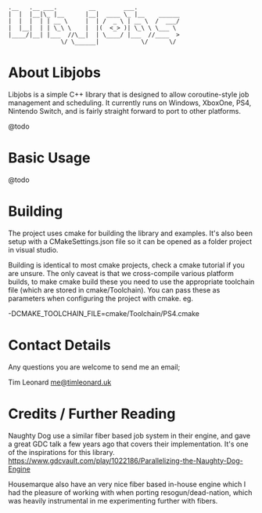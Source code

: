     .__   .__ ___.         __        ___.            
    |  |  |__|\_ |__      |__|  ____ \_ |__    ______
    |  |  |  | | __ \     |  | /  _ \ | __ \  /  ___/
    |  |__|  | | \_\ \    |  |(  <_> )| \_\ \ \___ \ 
    |____/|__| |___  //\__|  | \____/ |___  //____  >
                   \/ \______|            \/      \/ 

# About Libjobs
Libjobs is a simple C++ library that is designed to allow coroutine-style job management and scheduling. It currently runs on Windows, XboxOne, PS4, Nintendo Switch, and is fairly straight forward to port to other platforms.

@todo

# Basic Usage
@todo

# Building
The project uses cmake for building the library and examples. It's also been setup with a CMakeSettings.json file so it can be opened as a folder project in visual studio.

Building is identical to most cmake projects, check a cmake tutorial if you are unsure. The only caveat is that we cross-compile various platform builds, to make cmake build these you need to use the appropriate toolchain file (which are stored in cmake/Toolchain). You can pass these as parameters when configuring the project with cmake. eg.

-DCMAKE_TOOLCHAIN_FILE=cmake/Toolchain/PS4.cmake

# Contact Details
Any questions you are welcome to send me an email;

Tim Leonard
me@timleonard.uk

# Credits / Further Reading
Naughty Dog use a similar fiber based job system in their engine, and gave a great GDC talk a few years ago that covers their implementation. It's one of the inspirations for this library.
https://www.gdcvault.com/play/1022186/Parallelizing-the-Naughty-Dog-Engine

Housemarque also have an very nice fiber based in-house engine which I had the pleasure of working with when porting resogun/dead-nation, which was heavily instrumental in me experimenting further with fibers.
